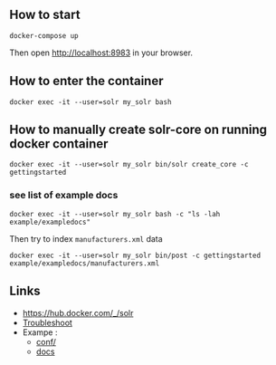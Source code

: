## How to start

```
docker-compose up
```

Then open [http://localhost:8983](http://localhost:8983) in your browser.

## How to enter the container

```
docker exec -it --user=solr my_solr bash
```

## How to manually create solr-core on running docker container

```
docker exec -it --user=solr my_solr bin/solr create_core -c gettingstarted
```

### see list of example docs

```
docker exec -it --user=solr my_solr bash -c "ls -lah example/exampledocs"
```

Then try to index `manufacturers.xml` data

```
docker exec -it --user=solr my_solr bin/post -c gettingstarted example/exampledocs/manufacturers.xml
```

## Links 
- https://hub.docker.com/_/solr
- [Troubleshoot](https://github.com/docker-solr/docker-solr/issues/10)
- Exampe :
	- [conf/](https://github.com/apache/lucene-solr/tree/master/solr/example/files/conf)
	- [docs](https://github.com/apache/lucene-solr/tree/master/solr/example/exampledocs)